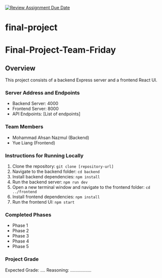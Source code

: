 [![Review Assignment Due Date](https://classroom.github.com/assets/deadline-readme-button-24ddc0f5d75046c5622901739e7c5dd533143b0c8e959d652212380cedb1ea36.svg)](https://classroom.github.com/a/iuze45af)
# final-project


# Final-Project-Team-Friday

## Overview

This project consists of a backend Express server and a frontend React UI.

### Server Address and Endpoints

- Backend Server: 4000 
- Frontend Server: 8000
- API Endpoints: [List of endpoints]

### Team Members

- Mohammad Ahsan Nazmul (Backend)
- Yue Liang (Frontend)


### Instructions for Running Locally

1. Clone the repository: `git clone [repository-url]`
2. Navigate to the backend folder: `cd backend`
3. Install backend dependencies: `npm install`
4. Run the backend server: `npm run dev`
5. Open a new terminal window and navigate to the frontend folder: `cd ../frontend`
6. Install frontend dependencies: `npm install`
7. Run the frontend UI: `npm start`

### Completed Phases

- Phase 1
- Phase 2
- Phase 3
- Phase 4
- Phase 5


### Project Grade

Expected Grade: ....
Reasoning: .................


